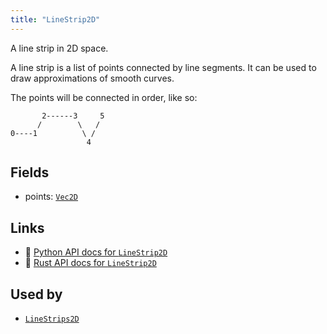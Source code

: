 ```yaml
---
title: "LineStrip2D"
---
```


A line strip in 2D space.

A line strip is a list of points connected by line segments. It can be used to draw
approximations of smooth curves.

The points will be connected in order, like so:
```text
       2------3     5
      /        \   /
0----1          \ /
                 4
```

## Fields

* points: [`Vec2D`](../datatypes/vec2d.md)

## Links
 * 🐍 [Python API docs for `LineStrip2D`](https://ref.rerun.io/docs/python/nightly/package/rerun/components/line_strip2d/)
 * 🦀 [Rust API docs for `LineStrip2D`](https://docs.rs/rerun/0.9.0-alpha.10/rerun/components/struct.LineStrip2D.html)


## Used by

* [`LineStrips2D`](../archetypes/line_strips2d.md)
